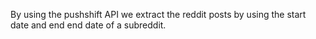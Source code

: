 By using the pushshift API 
we extract the reddit posts by using the start date and end end date of a subreddit. 
